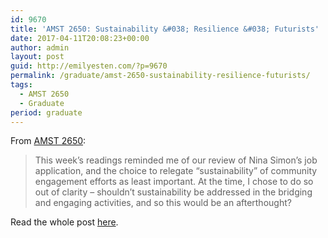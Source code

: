 ```yaml
---
id: 9670
title: 'AMST 2650: Sustainability &#038; Resilience &#038; Futurists'
date: 2017-04-11T20:08:23+00:00
author: admin
layout: post
guid: http://emilyesten.com/?p=9670
permalink: /graduate/amst-2650-sustainability-resilience-futurists/
tags:
  - AMST 2650
  - Graduate
period: graduate
---
```

From [AMST 2650](http://blogs.brown.edu/amst-2650-s01-spring-2017/):

> This week’s readings reminded me of our review of Nina Simon’s job application, and the choice to relegate “sustainability” of community engagement efforts as least important. At the time, I chose to do so out of clarity – shouldn’t sustainability be addressed in the bridging and engaging activities, and so this would be an afterthought?

Read the whole post [here](http://blogs.brown.edu/amst-2650-s01-spring-2017/2017/04/11/sustainability-resilience-futurists/).
